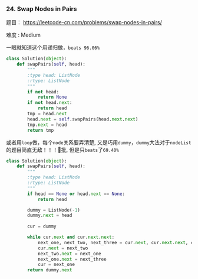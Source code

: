 ### 24. Swap Nodes in Pairs

题目： 
<https://leetcode-cn.com/problems/swap-nodes-in-pairs/>


难度 : Medium

一眼就知道这个用递归做，```beats 96.06%```
```python
class Solution(object):
    def swapPairs(self, head):
        """
        :type head: ListNode
        :rtype: ListNode
        """
        if not head:
            return None
        if not head.next:
            return head
        tmp = head.next
        head.next = self.swapPairs(head.next.next)
        tmp.next = head
        return tmp
```

或者用```loop```做，每个```node```关系要弄清楚, 又是巧用```dummy```，```dummy```大法对于```nodeList```的题目简直无敌！！！🐂批, 但是只```beats```了```69.40%```


```python
class Solution(object):
    def swapPairs(self, head):
        """
        :type head: ListNode
        :rtype: ListNode
        """
        if head == None or head.next == None:
            return head

        dummy = ListNode(-1)
        dummy.next = head
        
        cur = dummy

        while cur.next and cur.next.next:
            next_one, next_two, next_three = cur.next, cur.next.next, cur.next.next.next
            cur.next = next_two
            next_two.next = next_one
            next_one.next = next_three
            cur = next_one
        return dummy.next
```
